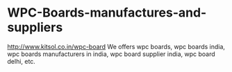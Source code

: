 # WPC-Boards-manufactures-and-suppliers
http://www.kitsol.co.in/wpc-board We offers wpc boards, wpc boards india, wpc boards manufacturers in india, wpc board supplier india, wpc board delhi, etc.
